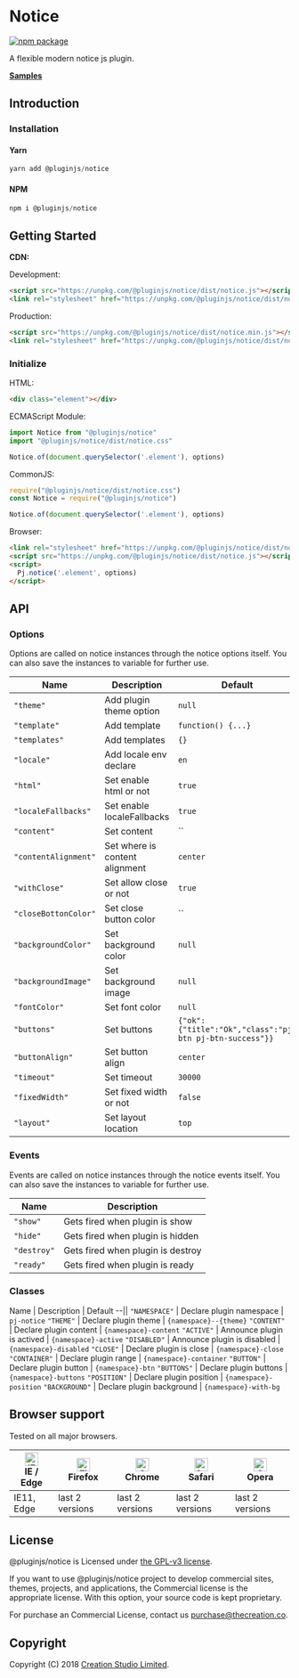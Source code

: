 # Notice

[![npm package](https://img.shields.io/npm/v/@pluginjs/notice.svg)](https://www.npmjs.com/package/@pluginjs/notice)

A flexible modern notice js plugin.

**[Samples](https://codesandbox.io/s/github/pluginjs/pluginjs/tree/master/modules/notice/samples)**

## Introduction
### Installation

#### Yarn

```javascript
yarn add @pluginjs/notice
```

#### NPM

```javascript
npm i @pluginjs/notice
```

## Getting Started

**CDN:**

Development:

```html
<script src="https://unpkg.com/@pluginjs/notice/dist/notice.js"></script>
<link rel="stylesheet" href="https://unpkg.com/@pluginjs/notice/dist/notice.css">
```

Production:

```html
<script src="https://unpkg.com/@pluginjs/notice/dist/notice.min.js"></script>
<link rel="stylesheet" href="https://unpkg.com/@pluginjs/notice/dist/notice.min.css">
```

### Initialize

HTML:

```html
<div class="element"></div>
```

ECMAScript Module:

```javascript
import Notice from "@pluginjs/notice"
import "@pluginjs/notice/dist/notice.css"

Notice.of(document.querySelector('.element'), options)
```

CommonJS:

```javascript
require("@pluginjs/notice/dist/notice.css")
const Notice = require("@pluginjs/notice")

Notice.of(document.querySelector('.element'), options)
```

Browser:

```html
<link rel="stylesheet" href="https://unpkg.com/@pluginjs/notice/dist/notice.css">
<script src="https://unpkg.com/@pluginjs/notice/dist/notice.js"></script>
<script>
  Pj.notice('.element', options)
</script>
```

## API

### Options

Options are called on notice instances through the notice options itself.
You can also save the instances to variable for further use.

Name | Description | Default
--|--|--
`"theme"` | Add plugin theme option | `null`
`"template"` | Add template | `function() {...}`
`"templates"` | Add templates | `{}`
`"locale"` | Add locale env declare | `en`
`"html"` | Set enable html or not | `true`
`"localeFallbacks"` | Set enable localeFallbacks | `true`
`"content"` | Set content | ``
`"contentAlignment"` | Set where is content alignment | `center`
`"withClose"` | Set allow close or not | `true`
`"closeBottonColor"` | Set close button color | ``
`"backgroundColor"` | Set background color | `null`
`"backgroundImage"` | Set background image | `null`
`"fontColor"` | Set font color | `null`
`"buttons"` | Set buttons | `{"ok":{"title":"Ok","class":"pj-btn pj-btn-success"}}`
`"buttonAlign"` | Set button align | `center`
`"timeout"` | Set timeout | `30000`
`"fixedWidth"` | Set fixed width or not | `false`
`"layout"` | Set layout location | `top`

### Events

Events are called on notice instances through the notice events itself.
You can also save the instances to variable for further use.

Name | Description
--|--
`"show"` | Gets fired when plugin is show
`"hide"` | Gets fired when plugin is hidden
`"destroy"` | Gets fired when plugin is destroy
`"ready"` | Gets fired when plugin is ready

### Classes

Name | Description | Default
--||
`"NAMESPACE"` | Declare plugin namespace | `pj-notice`
`"THEME"` | Declare plugin theme | `{namespace}--{theme}`
`"CONTENT"` | Declare plugin content | `{namespace}-content`
`"ACTIVE"` | Announce plugin is actived | `{namespace}-active`
`"DISABLED"` | Announce plugin is disabled | `{namespace}-disabled`
`"CLOSE"` | Declare plugin is close | `{namespace}-close`
`"CONTAINER"` | Declare plugin range | `{namespace}-container`
`"BUTTON"` | Declare plugin button | `{namespace}-btn`
`"BUTTONS"` | Declare plugin buttons | `{namespace}-buttons`
`"POSITION"` | Declare plugin position | `{namespace}-position`
`"BACKGROUND"` | Declare plugin background | `{namespace}-with-bg`

## Browser support

Tested on all major browsers.

| [<img src="https://raw.githubusercontent.com/alrra/browser-logos/master/src/edge/edge_48x48.png" alt="IE / Edge" width="24px" height="24px" />](http://godban.github.io/browsers-support-badges/)</br>IE / Edge | [<img src="https://raw.githubusercontent.com/alrra/browser-logos/master/src/firefox/firefox_48x48.png" alt="Firefox" width="24px" height="24px" />](http://godban.github.io/browsers-support-badges/)</br>Firefox | [<img src="https://raw.githubusercontent.com/alrra/browser-logos/master/src/chrome/chrome_48x48.png" alt="Chrome" width="24px" height="24px" />](http://godban.github.io/browsers-support-badges/)</br>Chrome | [<img src="https://raw.githubusercontent.com/alrra/browser-logos/master/src/safari/safari_48x48.png" alt="Safari" width="24px" height="24px" />](http://godban.github.io/browsers-support-badges/)</br>Safari | [<img src="https://raw.githubusercontent.com/alrra/browser-logos/master/src/opera/opera_48x48.png" alt="Opera" width="24px" height="24px" />](http://godban.github.io/browsers-support-badges/)</br>Opera |
| --------- | --------- | --------- | --------- | --------- |
| IE11, Edge| last 2 versions| last 2 versions| last 2 versions| last 2 versions|

## License

@pluginjs/notice is Licensed under [the GPL-v3 license](LICENSE).

If you want to use @pluginjs/notice project to develop commercial sites, themes, projects, and applications, the Commercial license is the appropriate license. With this option, your source code is kept proprietary.

For purchase an Commercial License, contact us purchase@thecreation.co.

## Copyright

Copyright (C) 2018 [Creation Studio Limited](creationstudio.com).